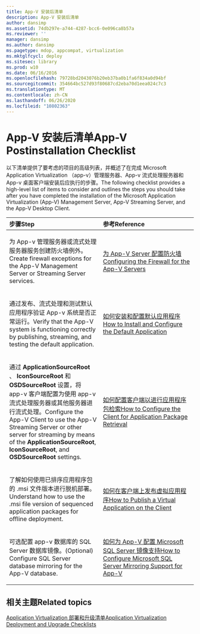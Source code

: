 ```yaml
---
title: App-V 安装后清单
description: App-V 安装后清单
author: dansimp
ms.assetid: 74db297e-a744-4287-bcc6-0e096ca8b57a
ms.reviewer: ''
manager: dansimp
ms.author: dansimp
ms.pagetype: mdop, appcompat, virtualization
ms.mktglfcycl: deploy
ms.sitesec: library
ms.prod: w10
ms.date: 06/16/2016
ms.openlocfilehash: 79728bd2043076b20eb37ba0b1fa6f834a0d94bf
ms.sourcegitcommit: 354664bc527d93f80687cd2eba70d1eea024c7c3
ms.translationtype: MT
ms.contentlocale: zh-CN
ms.lasthandoff: 06/26/2020
ms.locfileid: "10802363"
---
```

# <span data-ttu-id="a783a-103">App-V 安装后清单</span><span class="sxs-lookup"><span data-stu-id="a783a-103">App-V Postinstallation Checklist</span></span>


<span data-ttu-id="a783a-104">以下清单提供了要考虑的项目的高级列表，并概述了在完成 Microsoft Application Virtualization （app-v）管理服务器、App-v 流式处理服务器和 App-v 桌面客户端安装后应执行的步骤。</span><span class="sxs-lookup"><span data-stu-id="a783a-104">The following checklist provides a high-level list of items to consider and outlines the steps you should take after you have completed the installation of the Microsoft Application Virtualization (App-V) Management Server, App-V Streaming Server, and the App-V Desktop Client.</span></span>

<table>
<colgroup>
<col width="50%" />
<col width="50%" />
</colgroup>
<thead>
<tr class="header">
<th align="left"><span data-ttu-id="a783a-105">步骤</span><span class="sxs-lookup"><span data-stu-id="a783a-105">Step</span></span></th>
<th align="left"><span data-ttu-id="a783a-106">参考</span><span class="sxs-lookup"><span data-stu-id="a783a-106">Reference</span></span></th>
</tr>
</thead>
<tbody>
<tr class="odd">
<td align="left"><p><span data-ttu-id="a783a-107">为 App-v 管理服务器或流式处理服务器服务创建防火墙例外。</span><span class="sxs-lookup"><span data-stu-id="a783a-107">Create firewall exceptions for the App-V Management Server or Streaming Server services.</span></span></p></td>
<td align="left"><p><a href="configuring-the-firewall-for-the-app-v-servers.md" data-raw-source="[Configuring the Firewall for the App-V Servers](configuring-the-firewall-for-the-app-v-servers.md)"><span data-ttu-id="a783a-108">为 App-V Server 配置防火墙</span><span class="sxs-lookup"><span data-stu-id="a783a-108">Configuring the Firewall for the App-V Servers</span></span></a></p></td>
</tr>
<tr class="even">
<td align="left"><p><span data-ttu-id="a783a-109">通过发布、流式处理和测试默认应用程序验证 App-v 系统是否正常运行。</span><span class="sxs-lookup"><span data-stu-id="a783a-109">Verify that the App-V system is functioning correctly by publishing, streaming, and testing the default application.</span></span></p></td>
<td align="left"><p><a href="how-to-install-and-configure-the-default-application.md" data-raw-source="[How to Install and Configure the Default Application](how-to-install-and-configure-the-default-application.md)"><span data-ttu-id="a783a-110">如何安装和配置默认应用程序</span><span class="sxs-lookup"><span data-stu-id="a783a-110">How to Install and Configure the Default Application</span></span></a></p></td>
</tr>
<tr class="odd">
<td align="left"><p><span data-ttu-id="a783a-111">通过 <strong> ApplicationSourceRoot </strong> 、 <strong> IconSourceRoot </strong> 和 <strong> OSDSourceRoot </strong> 设置，将 app-v 客户端配置为使用 app-v 流式处理服务器或其他服务器进行流式处理。</span><span class="sxs-lookup"><span data-stu-id="a783a-111">Configure the App-V Client to use the App-V Streaming Server or other server for streaming by means of the <strong>ApplicationSourceRoot</strong>, <strong>IconSourceRoot</strong>, and <strong>OSDSourceRoot</strong> settings.</span></span></p></td>
<td align="left"><p><a href="how-to-configure-the-client-for-application-package-retrieval.md" data-raw-source="[How to Configure the Client for Application Package Retrieval](how-to-configure-the-client-for-application-package-retrieval.md)"><span data-ttu-id="a783a-112">如何配置客户端以进行应用程序包检索</span><span class="sxs-lookup"><span data-stu-id="a783a-112">How to Configure the Client for Application Package Retrieval</span></span></a></p></td>
</tr>
<tr class="even">
<td align="left"><p><span data-ttu-id="a783a-113">了解如何使用已排序应用程序包的 .msi 文件版本进行脱机部署。</span><span class="sxs-lookup"><span data-stu-id="a783a-113">Understand how to use the .msi file version of sequenced application packages for offline deployment.</span></span></p></td>
<td align="left"><p><a href="how-to-publish-a-virtual-application-on-the-client.md" data-raw-source="[How to Publish a Virtual Application on the Client](how-to-publish-a-virtual-application-on-the-client.md)"><span data-ttu-id="a783a-114">如何在客户端上发布虚拟应用程序</span><span class="sxs-lookup"><span data-stu-id="a783a-114">How to Publish a Virtual Application on the Client</span></span></a></p></td>
</tr>
<tr class="odd">
<td align="left"><p><span data-ttu-id="a783a-115">可选配置 app-v 数据库的 SQL Server 数据库镜像。</span><span class="sxs-lookup"><span data-stu-id="a783a-115">(Optional) Configure SQL Server database mirroring for the App-V database.</span></span></p></td>
<td align="left"><p><a href="how-to-configure-microsoft-sql-server-mirroring-support-for-app-v.md" data-raw-source="[How to Configure Microsoft SQL Server Mirroring Support for App-V](how-to-configure-microsoft-sql-server-mirroring-support-for-app-v.md)"><span data-ttu-id="a783a-116">如何为 App-V 配置 Microsoft SQL Server 镜像支持</span><span class="sxs-lookup"><span data-stu-id="a783a-116">How to Configure Microsoft SQL Server Mirroring Support for App-V</span></span></a></p></td>
</tr>
</tbody>
</table>

 

## <span data-ttu-id="a783a-117">相关主题</span><span class="sxs-lookup"><span data-stu-id="a783a-117">Related topics</span></span>


[<span data-ttu-id="a783a-118">Application Virtualization 部署和升级清单</span><span class="sxs-lookup"><span data-stu-id="a783a-118">Application Virtualization Deployment and Upgrade Checklists</span></span>](application-virtualization-deployment-and-upgrade-checklists.md)

 

 






